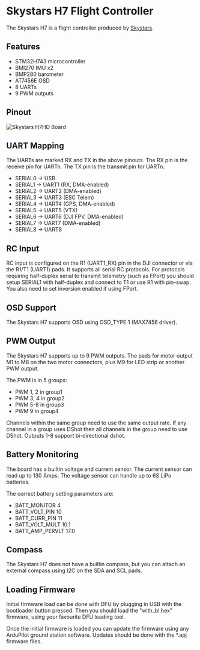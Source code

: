 # Skystars H7 Flight Controller

The Skystars H7 is a flight controller produced by [Skystars](http://www.skystars-rc.com/).

## Features

 - STM32H743 microcontroller
 - BMI270 IMU x2
 - BMP280 barometer
 - AT7456E OSD
 - 8 UARTs
 - 9 PWM outputs

## Pinout

![Skystars H7HD Board](SkystarsH7HD.jpg.jpg "Skystars H7HD")

## UART Mapping

The UARTs are marked RX and TX in the above pinouts. The RX pin is the
receive pin for UARTn. The TX pin is the transmit pin for UARTn.

 - SERIAL0 -> USB
 - SERIAL1 -> UART1 (RX, DMA-enabled)
 - SERIAL2 -> UART2 (DMA-enabled)
 - SERIAL3 -> UART3 (ESC Telem)
 - SERIAL4 -> UART4 (GPS, DMA-enabled)
 - SERIAL5 -> UART5 (VTX)
 - SERIAL6 -> UART6 (DJI FPV, DMA-enabled)
 - SERIAL7 -> UART7 (DMA-enabled)
 - SERIAL8 -> UART8

## RC Input

RC input is configured on the R1 (UART1_RX) pin in the DJI connector or via the R1/T1 (UART1) pads.
It supports all serial RC protocols. For protocols requiring half-duplex serial to transmit
telemetry (such as FPort) you should setup SERIAL1 with half-duplex and connect to T1 or use
R1 with pin-swap. You also need to set inversion enabled if using FPort.

## OSD Support

The Skystars H7 supports OSD using OSD_TYPE 1 (MAX7456 driver).

## PWM Output

The Skystars H7 supports up to 9 PWM outputs. The pads for motor output
M1 to M8 on the two motor connectors, plus M9 for LED strip or another
PWM output.

The PWM is in 5 groups:

 - PWM 1, 2 in group1
 - PWM 3, 4 in group2
 - PWM 5-8  in group3
 - PWM 9    in group4

Channels within the same group need to use the same output rate. If
any channel in a group uses DShot then all channels in the group need
to use DShot. Outputs 1-8 support bi-directional dshot.

## Battery Monitoring

The board has a builtin voltage and current sensor. The current
sensor can read up to 130 Amps. The voltage sensor can handle up to 6S
LiPo batteries.

The correct battery setting parameters are:

 - BATT_MONITOR 4
 - BATT_VOLT_PIN 10
 - BATT_CURR_PIN 11
 - BATT_VOLT_MULT 10.1
 - BATT_AMP_PERVLT 17.0

## Compass

The Skystars H7 does not have a builtin compass, but you can attach an external compass using I2C on the SDA and SCL pads.

## Loading Firmware

Initial firmware load can be done with DFU by plugging in USB with the
bootloader button pressed. Then you should load the "with_bl.hex"
firmware, using your favourite DFU loading tool.

Once the initial firmware is loaded you can update the firmware using
any ArduPilot ground station software. Updates should be done with the
*.apj firmware files.
